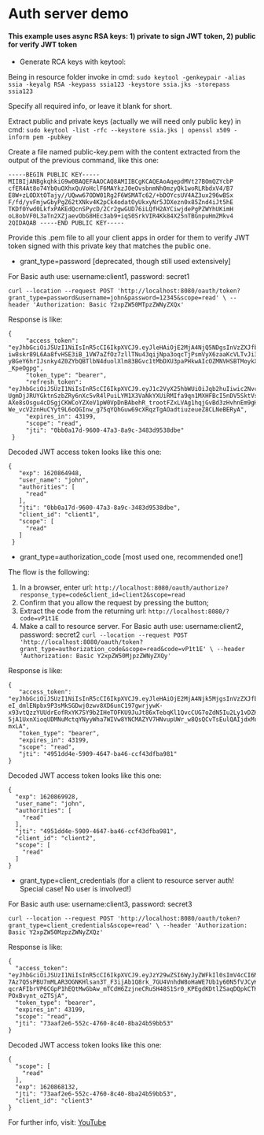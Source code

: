 # Auth server demo

#### This example uses async RSA keys: 1) private to sign JWT token, 2) public for verify JWT token

* Generate RCA keys with keytool:

Being in resource folder invoke in cmd:
`sudo keytool -genkeypair -alias ssia -keyalg RSA -keypass ssia123 -keystore ssia.jks -storepass ssia123`

Specify all required info, or leave it blank for short.

Extract public and private keys (actually we will need only public key) in cmd:
`sudo keytool -list -rfc --keystore ssia.jks | openssl x509 -inform pem -pubkey`

Create a file named public-key.pem with the content extracted from the output of the previous command, like this one:

`-----BEGIN PUBLIC KEY-----
 MIIBIjANBgkqhkiG9w0BAQEFAAOCAQ8AMIIBCgKCAQEAoAqepdMVt27BOmQZYcbP
 cfER4At8o74Yb0uOXhxQuVoHclF6MAYkzJ0eOvsbnmNh0mzyQk1woRLRbdxV4/B7
 E8W+zLODXtOTajy//UQww67ODW01Rg2F6WSMATc62/+bDOYcsUV4AZ3ux296wBSx
 F/fd/yvFmjwGbyPgZ62tXNkv4K2pCk4odatOyUkxyNr5JDXezn0x85Znd4iJt5hE
 TKDf0Ywd0LkfxPAKEdQcnSPycD/2Cr2gwGUD76iLQfH2AYCiwjdePgPZWYhUKimH
 oL8obVF0L3aTn2XZjaevObG8HEc3ab9+iqS0SrkVIR4Kk84X25nTBGnpuHmZMkv4
 2QIDAQAB
 -----END PUBLIC KEY-----`
 
Provide this .pem file to all your client apps in order for them to verify JWT token signed with this private key that matches the public one.

* grant_type=password [deprecated, though still used extensively]

For Basic auth use: username:client1, password: secret1

`curl --location --request POST 'http://localhost:8080/oauth/token?grant_type=password&username=john&password=12345&scope=read' \
 --header 'Authorization: Basic Y2xpZW50MTpzZWNyZXQx'`
 
Response is like:

```
{
     "access_token": "eyJhbGciOiJSUzI1NiIsInR5cCI6IkpXVCJ9.eyJleHAiOjE2MjA4NjQ5NDgsInVzZXJfbmFtZSI6ImpvaG4iLCJhdXRob3JpdGllcyI6WyJyZWFkIl0sImp0aSI6IjBiYjBhMTdkLTk2MDAtNDdhMy04YTljLTM0ODNkOTUzOGRiZSIsImNsaWVudF9pZCI6ImNsaWVudDEiLCJzY29wZSI6WyJyZWFkIl19.cfIUPVN5hAGm65guL6gSg4R8152DlydxD0Q87nX2v2PghL-iw8skr89L6Aa8fvHSE3iB_1VW7aZfOz7zllTNu43qijNpa3oqcTjPsmVyX6zaaKcVLTvJi3McD1h9lMY6oeO7MARPUye3HZGjNSLPdoPX2OWC59awRgVbyWVCYQ4zX2PAT9NM-yBGeY6hrIJsnky4Z0ZYbQBTlbN4duolXlm83BGvc1tMbDXU3paPHkwAIcOZMNVHSBTMoykXj3Zo8MriUQJwxLFj2x7r51Tdf1ZzGehVa7roCUYkwX5riWdqtpyOj9BWeSQiT2Sn9Rp7jE_h0EJvyK3Wl-_KpeOgpg",
     "token_type": "bearer",
     "refresh_token": "eyJhbGciOiJSUzI1NiIsInR5cCI6IkpXVCJ9.eyJ1c2VyX25hbWUiOiJqb2huIiwic2NvcGUiOlsicmVhZCJdLCJhdGkiOiIwYmIwYTE3ZC05NjAwLTQ3YTMtOGE5Yy0zNDgzZDk1MzhkYmUiLCJleHAiOjE2MjM0MTM3NDgsImF1dGhvcml0aWVzIjpbInJlYWQiXSwianRpIjoiNWI3Y2U5YjUtNTk4ZC00Y2M2LWIxYWYtMTQ3OTg0NTYzMWU0IiwiY2xpZW50X2lkIjoiY2xpZW50MSJ9.JSUVCY-UgmDjJRUYGktnSzbZRy6nXc5vR4lPuiLYM1X3VaNkYXUiRMIfa9qn1MXHFBcI5nDV5SktVsbezcOwm3sj9W4Pl56xslu1CMloNfgQnzPIJkRyDPY6FZ79aDaVQXXSWgLSQLctusxHUfw-AXe8sOsgu4cDSgjCKWCoYZXeV1pW0VpDnBAbehR_trootFZxLVAg1hqjGvBd3zHvhnEm9gH8kdNp8mQJ_2S4BKatnZ96GPuc7XVsfTs3LWzQmr_73woRtgrYrxxdnUy-We_vcV2znHuCYyt9L6oQGInw_g75qYQhGuw69cXRqzTgAOadtiuzeueZ8CLNeBERyA",
     "expires_in": 43199,
     "scope": "read",
     "jti": "0bb0a17d-9600-47a3-8a9c-3483d9538dbe"
 }
```
 
 Decoded JWT access token looks like this one:
 
 ```
{
    "exp": 1620864948,
    "user_name": "john",
    "authorities": [
      "read"
    ],
    "jti": "0bb0a17d-9600-47a3-8a9c-3483d9538dbe",
    "client_id": "client1",
    "scope": [
      "read"
    ]
  }
```

* grant_type=authorization_code [most used one, recommended one!]

The flow is the following:
1) In a browser, enter url:
`http://localhost:8080/oauth/authorize?response_type=code&client_id=client2&scope=read`
2) Confirm that you allow the request by pressing the button;
4) Extract the code from the returning url:
`http://localhost:8080/?code=vP1t1E`
3) Make a call to resource server.
For Basic auth use: username:client2, password: secret2
`curl --location --request POST 'http://localhost:8080/oauth/token?grant_type=authorization_code&scope=read&code=vP1t1E' \
 --header 'Authorization: Basic Y2xpZW50MjpzZWNyZXQy'`
 
 Response is like:
 ```
{
    "access_token": "eyJhbGciOiJSUzI1NiIsInR5cCI6IkpXVCJ9.eyJleHAiOjE2MjA4Njk5MjgsInVzZXJfbmFtZSI6ImpvaG4iLCJhdXRob3JpdGllcyI6WyJyZWFkIl0sImp0aSI6IjQ5NTFkZDRlLTU5MDktNDY0Ny1iYTQ2LWNjZjQzZGZiYTk4MSIsImNsaWVudF9pZCI6ImNsaWVudDIiLCJzY29wZSI6WyJyZWFkIl19.LPqFS0oL3ftW9foGVfwwSo6jsgy-eI_dmlENpbx9P3sMkSGDwj0zwv8XD6unC197gwrjywK-x93vtQzzYUUdrEofRxYK7SY9b2IHeTOFKU9JuJt86xTebqKl1QvcCUG7oZdN5Iu2Ly1vDZKO5xilUZkuJntiiKkUZ-5jA1UxnXioqUDMNuMctqYNyyWha7WIVw8YNCMAZYV7HNvupUWr_w8QsQCvTsEulQAIjdxMr_61SIKrpkppOhzF7wmpcmRiQ4F2OvQ9FmCqdIN0Bu1U26xsNTTTulA0EPdfnlV78uY4Z33Vhs_6lvfShTeAvOkYkZDvKQnenr_ODCEbI-mxLA",
    "token_type": "bearer",
    "expires_in": 43199,
    "scope": "read",
    "jti": "4951dd4e-5909-4647-ba46-ccf43dfba981"
}
```

Decoded JWT access token looks like this one:

```
{
  "exp": 1620869928,
  "user_name": "john",
  "authorities": [
    "read"
  ],
  "jti": "4951dd4e-5909-4647-ba46-ccf43dfba981",
  "client_id": "client2",
  "scope": [
    "read"
  ]
}
```

 * grant_type=client_credentials (for a client to resource server auth! Special case! No user is involved!)
 
 For Basic auth use: username:client3, password: secret3
 
 `curl --location --request POST 'http://localhost:8080/oauth/token?grant_type=client_credentials&scope=read' \
  --header 'Authorization: Basic Y2xpZW50MzpzZWNyZXQz'`
  
  Response is like:
  
  ```
{
    "access_token": "eyJhbGciOiJSUzI1NiIsInR5cCI6IkpXVCJ9.eyJzY29wZSI6WyJyZWFkIl0sImV4cCI6MTYyMDg2ODEzMiwianRpIjoiNzNhYWYyZTYtNTUyYy00NzYwLThjNDAtOGJhMjRiNTliYjUzIiwiY2xpZW50X2lkIjoiY2xpZW50MyJ9.JlzRTTgzfwLw6laefW7jRvF2iDd2CISUb9gBF2EgoUxkApY8V_pNzB3k1XCOoq9Ly9Kt2hpJHnOFVWgp7SgijsUWepWJAlAV46fwehsS4TrDexBxyaWhv1Yt4BnY_SiStW0w3WO8jZSFYlj3i8q_FYBdvlQdt_s-7Az7Q5sPBU7mMLAR3OGNKHlsan3T_F3ijAb1Q8rk_7GU4VnhdW8oHaWE7Ub1y60N5fVJCyKZUJd4EoPFfOSAC-qcrAFIbrVP6CGpP1hEQtMwGbAw_mTCdH6ZzjneCRuSH48S1Sr0_KPEgdKDtlZSaqDQpkCTH9MvrkbtC_-POxBvynt_oZTSjA",
    "token_type": "bearer",
    "expires_in": 43199,
    "scope": "read",
    "jti": "73aaf2e6-552c-4760-8c40-8ba24b59bb53"
}
```


Decoded JWT access token looks like this one:

```
{
  "scope": [
    "read"
  ],
  "exp": 1620868132,
  "jti": "73aaf2e6-552c-4760-8c40-8ba24b59bb53",
  "client_id": "client3"
}
```


For further info, visit:
[YouTube](https://www.youtube.com/watch?v=PAidkS89lgo&list=PLEocw3gLFc8XRaRBZkhBEZ_R3tmvfkWZz&index=13)



